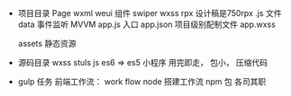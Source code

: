 - 项目目录
  Page
    wxml weui 组件 swiper 
    wxss rpx  设计稿是750rpx 
    .js 文件 data 事件监听
    MVVM 
  app.js 入口
  app.json  项目级别配制文件
  app.wxss 

  assets 静态资源


- 源码目录 
  wxss stuls 
  js  es6 => es5 
  小程序  用完即走， 包小， 压缩代码 


- gulp 任务
  前端工作流： work flow 
  node 搭建工作流  npm 包 各司其职